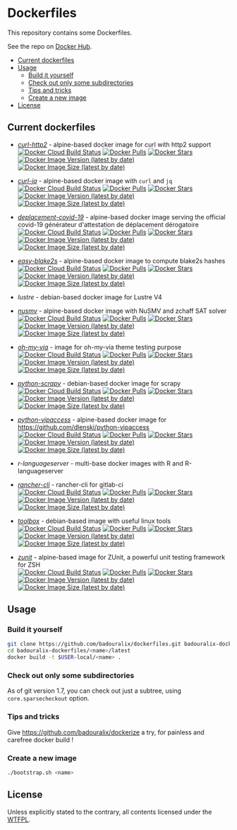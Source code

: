 # Dockerfiles

This repository contains some Dockerfiles.

See the repo on [Docker Hub](https://hub.docker.com/u/badouralix/).

- [Current dockerfiles](#current-dockerfiles)
- [Usage](#usage)
  - [Build it yourself](#build-it-yourself)
  - [Check out only some subdirectories](#check-out-only-some-subdirectories)
  - [Tips and tricks](#tips-and-tricks)
  - [Create a new image](#create-a-new-image)
- [License](#license)

## Current dockerfiles

- [*curl-http2*](https://hub.docker.com/r/badouralix/curl-http2) - alpine-based docker image for curl with http2 support \
[![Docker Cloud Build Status](https://img.shields.io/docker/cloud/build/badouralix/curl-http2?label=build&logo=docker&logoColor=white)](https://hub.docker.com/r/badouralix/curl-http2)
[![Docker Pulls](https://img.shields.io/docker/pulls/badouralix/curl-http2?label=pulls&logo=docker&logoColor=white)](https://hub.docker.com/r/badouralix/curl-http2)
[![Docker Stars](https://img.shields.io/docker/stars/badouralix/curl-http2?label=stars&logo=docker&logoColor=white)](https://hub.docker.com/r/badouralix/curl-http2)
[![Docker Image Version (latest by date)](https://img.shields.io/docker/v/badouralix/curl-http2?logo=docker&logoColor=white)](https://hub.docker.com/r/badouralix/curl-http2)
[![Docker Image Size (latest by date)](https://img.shields.io/docker/image-size/badouralix/curl-http2?label=size&logo=docker&logoColor=white)](https://hub.docker.com/r/badouralix/curl-http2)

- [*curl-jq*](https://hub.docker.com/r/badouralix/curl-jq) - alpine-based docker image with `curl` and `jq` \
[![Docker Cloud Build Status](https://img.shields.io/docker/cloud/build/badouralix/curl-jq?label=build&logo=docker&logoColor=white)](https://hub.docker.com/r/badouralix/curl-jq)
[![Docker Pulls](https://img.shields.io/docker/pulls/badouralix/curl-jq?label=pulls&logo=docker&logoColor=white)](https://hub.docker.com/r/badouralix/curl-jq)
[![Docker Stars](https://img.shields.io/docker/stars/badouralix/curl-jq?label=stars&logo=docker&logoColor=white)](https://hub.docker.com/r/badouralix/curl-jq)
[![Docker Image Version (latest by date)](https://img.shields.io/docker/v/badouralix/curl-jq?logo=docker&logoColor=white)](https://hub.docker.com/r/badouralix/curl-jq)
[![Docker Image Size (latest by date)](https://img.shields.io/docker/image-size/badouralix/curl-jq?label=size&logo=docker&logoColor=white)](https://hub.docker.com/r/badouralix/curl-jq)

- [*deplacement-covid-19*](https://hub.docker.com/r/badouralix/deplacement-covid-19) - alpine-based docker image serving the official covid-19 générateur d'attestation de déplacement dérogatoire \
[![Docker Cloud Build Status](https://img.shields.io/docker/cloud/build/badouralix/deplacement-covid-19?label=build&logo=docker&logoColor=white)](https://hub.docker.com/r/badouralix/deplacement-covid-19)
[![Docker Pulls](https://img.shields.io/docker/pulls/badouralix/deplacement-covid-19?label=pulls&logo=docker&logoColor=white)](https://hub.docker.com/r/badouralix/deplacement-covid-19)
[![Docker Stars](https://img.shields.io/docker/stars/badouralix/deplacement-covid-19?label=stars&logo=docker&logoColor=white)](https://hub.docker.com/r/badouralix/deplacement-covid-19)
[![Docker Image Version (latest by date)](https://img.shields.io/docker/v/badouralix/deplacement-covid-19?logo=docker&logoColor=white)](https://hub.docker.com/r/badouralix/deplacement-covid-19)
[![Docker Image Size (latest by date)](https://img.shields.io/docker/image-size/badouralix/deplacement-covid-19?label=size&logo=docker&logoColor=white)](https://hub.docker.com/r/badouralix/deplacement-covid-19)

- [*easy-blake2s*](https://hub.docker.com/r/badouralix/easy-blake2s) - alpine-based docker image to compute blake2s hashes \
[![Docker Cloud Build Status](https://img.shields.io/docker/cloud/build/badouralix/easy-blake2s?label=build&logo=docker&logoColor=white)](https://hub.docker.com/r/badouralix/easy-blake2s)
[![Docker Pulls](https://img.shields.io/docker/pulls/badouralix/easy-blake2s?label=pulls&logo=docker&logoColor=white)](https://hub.docker.com/r/badouralix/easy-blake2s)
[![Docker Stars](https://img.shields.io/docker/stars/badouralix/easy-blake2s?label=stars&logo=docker&logoColor=white)](https://hub.docker.com/r/badouralix/easy-blake2s)
[![Docker Image Version (latest by date)](https://img.shields.io/docker/v/badouralix/easy-blake2s?logo=docker&logoColor=white)](https://hub.docker.com/r/badouralix/easy-blake2s)
[![Docker Image Size (latest by date)](https://img.shields.io/docker/image-size/badouralix/easy-blake2s?label=size&logo=docker&logoColor=white)](https://hub.docker.com/r/badouralix/easy-blake2s)

- *lustre* - debian-based docker image for Lustre V4

- [*nusmv*](https://hub.docker.com/r/badouralix/nusmv) - alpine-based docker image with NuSMV and zchaff SAT solver \
[![Docker Cloud Build Status](https://img.shields.io/docker/cloud/build/badouralix/nusmv?label=build&logo=docker&logoColor=white)](https://hub.docker.com/r/badouralix/nusmv)
[![Docker Pulls](https://img.shields.io/docker/pulls/badouralix/nusmv?label=pulls&logo=docker&logoColor=white)](https://hub.docker.com/r/badouralix/nusmv)
[![Docker Stars](https://img.shields.io/docker/stars/badouralix/nusmv?label=stars&logo=docker&logoColor=white)](https://hub.docker.com/r/badouralix/nusmv)
[![Docker Image Version (latest by date)](https://img.shields.io/docker/v/badouralix/nusmv?logo=docker&logoColor=white)](https://hub.docker.com/r/badouralix/nusmv)
[![Docker Image Size (latest by date)](https://img.shields.io/docker/image-size/badouralix/nusmv?label=size&logo=docker&logoColor=white)](https://hub.docker.com/r/badouralix/nusmv)

- [*oh-my-via*](https://hub.docker.com/r/badouralix/oh-my-via) - image for oh-my-via theme testing purpose \
[![Docker Cloud Build Status](https://img.shields.io/docker/cloud/build/badouralix/oh-my-via?label=build&logo=docker&logoColor=white)](https://hub.docker.com/r/badouralix/oh-my-via)
[![Docker Pulls](https://img.shields.io/docker/pulls/badouralix/oh-my-via?label=pulls&logo=docker&logoColor=white)](https://hub.docker.com/r/badouralix/oh-my-via)
[![Docker Stars](https://img.shields.io/docker/stars/badouralix/oh-my-via?label=stars&logo=docker&logoColor=white)](https://hub.docker.com/r/badouralix/oh-my-via)
[![Docker Image Version (latest by date)](https://img.shields.io/docker/v/badouralix/oh-my-via?logo=docker&logoColor=white)](https://hub.docker.com/r/badouralix/oh-my-via)
[![Docker Image Size (latest by date)](https://img.shields.io/docker/image-size/badouralix/oh-my-via?label=size&logo=docker&logoColor=white)](https://hub.docker.com/r/badouralix/oh-my-via)

- [*python-scrapy*](https://hub.docker.com/r/badouralix/python-scrapy) - debian-based docker image for scrapy \
[![Docker Cloud Build Status](https://img.shields.io/docker/cloud/build/badouralix/python-scrapy?label=build&logo=docker&logoColor=white)](https://hub.docker.com/r/badouralix/python-scrapy)
[![Docker Pulls](https://img.shields.io/docker/pulls/badouralix/python-scrapy?label=pulls&logo=docker&logoColor=white)](https://hub.docker.com/r/badouralix/python-scrapy)
[![Docker Stars](https://img.shields.io/docker/stars/badouralix/python-scrapy?label=stars&logo=docker&logoColor=white)](https://hub.docker.com/r/badouralix/python-scrapy)
[![Docker Image Version (latest by date)](https://img.shields.io/docker/v/badouralix/python-scrapy?logo=docker&logoColor=white)](https://hub.docker.com/r/badouralix/python-scrapy)
[![Docker Image Size (latest by date)](https://img.shields.io/docker/image-size/badouralix/python-scrapy?label=size&logo=docker&logoColor=white)](https://hub.docker.com/r/badouralix/python-scrapy)

- [*python-vipaccess*](https://hub.docker.com/r/badouralix/python-vipaccess) - alpine-based docker image for <https://github.com/dlenski/python-vipaccess> \
[![Docker Cloud Build Status](https://img.shields.io/docker/cloud/build/badouralix/python-vipaccess?label=build&logo=docker&logoColor=white)](https://hub.docker.com/r/badouralix/python-vipaccess)
[![Docker Pulls](https://img.shields.io/docker/pulls/badouralix/python-vipaccess?label=pulls&logo=docker&logoColor=white)](https://hub.docker.com/r/badouralix/python-vipaccess)
[![Docker Stars](https://img.shields.io/docker/stars/badouralix/python-vipaccess?label=stars&logo=docker&logoColor=white)](https://hub.docker.com/r/badouralix/python-vipaccess)
[![Docker Image Version (latest by date)](https://img.shields.io/docker/v/badouralix/python-vipaccess?logo=docker&logoColor=white)](https://hub.docker.com/r/badouralix/python-vipaccess)
[![Docker Image Size (latest by date)](https://img.shields.io/docker/image-size/badouralix/python-vipaccess?label=size&logo=docker&logoColor=white)](https://hub.docker.com/r/badouralix/python-vipaccess)

- *r-languageserver* - multi-base docker images with R and R-languageserver

- [*rancher-cli*](https://hub.docker.com/r/badouralix/rancher-cli) - rancher-cli for gitlab-ci \
[![Docker Cloud Build Status](https://img.shields.io/docker/cloud/build/badouralix/rancher-cli?label=build&logo=docker&logoColor=white)](https://hub.docker.com/r/badouralix/rancher-cli)
[![Docker Pulls](https://img.shields.io/docker/pulls/badouralix/rancher-cli?label=pulls&logo=docker&logoColor=white)](https://hub.docker.com/r/badouralix/rancher-cli)
[![Docker Stars](https://img.shields.io/docker/stars/badouralix/rancher-cli?label=stars&logo=docker&logoColor=white)](https://hub.docker.com/r/badouralix/rancher-cli)
[![Docker Image Version (latest by date)](https://img.shields.io/docker/v/badouralix/rancher-cli?logo=docker&logoColor=white)](https://hub.docker.com/r/badouralix/rancher-cli)
[![Docker Image Size (latest by date)](https://img.shields.io/docker/image-size/badouralix/rancher-cli?label=size&logo=docker&logoColor=white)](https://hub.docker.com/r/badouralix/rancher-cli)

- [*toolbox*](https://hub.docker.com/r/badouralix/toolbox) - debian-based image with useful linux tools \
[![Docker Cloud Build Status](https://img.shields.io/docker/cloud/build/badouralix/toolbox?label=build&logo=docker&logoColor=white)](https://hub.docker.com/r/badouralix/toolbox)
[![Docker Pulls](https://img.shields.io/docker/pulls/badouralix/toolbox?label=pulls&logo=docker&logoColor=white)](https://hub.docker.com/r/badouralix/toolbox)
[![Docker Stars](https://img.shields.io/docker/stars/badouralix/toolbox?label=stars&logo=docker&logoColor=white)](https://hub.docker.com/r/badouralix/toolbox)
[![Docker Image Version (latest by date)](https://img.shields.io/docker/v/badouralix/toolbox?logo=docker&logoColor=white)](https://hub.docker.com/r/badouralix/toolbox)
[![Docker Image Size (latest by date)](https://img.shields.io/docker/image-size/badouralix/toolbox?label=size&logo=docker&logoColor=white)](https://hub.docker.com/r/badouralix/toolbox)

- [*zunit*](https://hub.docker.com/r/badouralix/zunit) - alpine-based image for ZUnit, a powerful unit testing framework for ZSH \
[![Docker Cloud Build Status](https://img.shields.io/docker/cloud/build/badouralix/zunit?label=build&logo=docker&logoColor=white)](https://hub.docker.com/r/badouralix/zunit)
[![Docker Pulls](https://img.shields.io/docker/pulls/badouralix/zunit?label=pulls&logo=docker&logoColor=white)](https://hub.docker.com/r/badouralix/zunit)
[![Docker Stars](https://img.shields.io/docker/stars/badouralix/zunit?label=stars&logo=docker&logoColor=white)](https://hub.docker.com/r/badouralix/zunit)
[![Docker Image Version (latest by date)](https://img.shields.io/docker/v/badouralix/zunit?logo=docker&logoColor=white)](https://hub.docker.com/r/badouralix/zunit)
[![Docker Image Size (latest by date)](https://img.shields.io/docker/image-size/badouralix/zunit?label=size&logo=docker&logoColor=white)](https://hub.docker.com/r/badouralix/zunit)

## Usage

### Build it yourself

```bash
git clone https://github.com/badouralix/dockerfiles.git badouralix-dockerfiles
cd badouralix-dockerfiles/<name>/latest
docker build -t $USER-local/<name> .
```

### Check out only some subdirectories

As of git version 1.7, you can check out just a subtree, using `core.sparsecheckout` option.

### Tips and tricks

Give <https://github.com/badouralix/dockerize> a try, for painless and carefree docker build !

### Create a new image

```bash
./bootstrap.sh <name>
```

## License

Unless explicitly stated to the contrary, all contents licensed under the [WTFPL](LICENSE).
